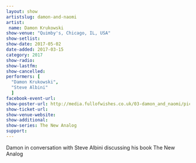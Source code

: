 ```yaml
---
layout: show
artistslug: damon-and-naomi
artist:
 name: Damon Krukowski
show-venue: "Quimby's, Chicago, IL, USA"
show-setlist:
show-date: 2017-05-02
date-added: 2017-03-15
category: 2017
show-radio: 
show-lastfm: 
show-cancelled: 
performers: [
  "Damon Krukowski",
  "Steve Albini"
  ]
facebook-event-url: 
show-poster-url: http://media.fullofwishes.co.uk/03-damon_and_naomi/pictures/damon-krukowski-the-new-analog-tour-poster.jpg
show-ticket-url: 
show-venue-website: 
show-additional:
show-series: The New Analog
support:
---
```

Damon in conversation with Steve Albini discussing his book The New Analog

